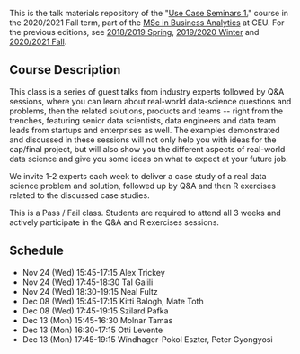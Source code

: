 This is the talk materials repository of the "[Use Case Seminars 1.](https://courses.ceu.edu/courses/2020-2021/use-case-seminars-1)" course in the 2020/2021 Fall term, part of the [MSc in Business Analytics](https://courses.ceu.edu/programs/ms/master-science-business-analytics) at CEU. For the previous editions, see [2018/2019 Spring](https://github.com/daroczig/CEU-use-case-seminars/tree/2019-spring), [2019/2020 Winter](https://github.com/daroczig/CEU-use-case-seminars/tree/2020-winter) and [2020/2021 Fall](https://github.com/daroczig/CEU-use-case-seminars/tree/2021-fall).

## Course Description

This class is a series of guest talks from industry experts followed by Q&A sessions, where you can learn about real-world data-science questions and problems, then the related solutions, products and teams -- right from the trenches, featuring senior data scientists, data engineers and data team leads from startups and enterprises as well. The examples demonstrated and discussed in these sessions will not only help you with ideas for the cap/final project, but will also show you the different aspects of real-world data science and give you some ideas on what to expect at your future job.

We invite 1-2 experts each week to deliver a case study of a real data science problem and solution, followed up by Q&A and then R exercises related to the discussed case studies.

This is a Pass / Fail class. Students are required to attend all 3 weeks and actively participate in the Q&A and R exercises sessions.

## Schedule

* Nov 24 (Wed) 15:45-17:15 Alex Trickey
* Nov 24 (Wed) 17:45-18:30 Tal Galili
* Nov 24 (Wed) 18:30-19:15 Neal Fultz
* Dec 08 (Wed) 15:45-17:15 Kitti Balogh, Mate Toth
* Dec 08 (Wed) 17:45-19:15 Szilard Pafka
* Dec 13 (Mon) 15:45-16:30 Molnar Tamas
* Dec 13 (Mon) 16:30-17:15 Otti Levente
* Dec 13 (Mon) 17:45-19:15 Windhager-Pokol Eszter, Peter Gyongyosi

